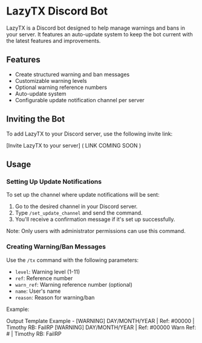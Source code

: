 # LazyTX Discord Bot

LazyTX is a Discord bot designed to help manage warnings and bans in your server. It features an auto-update system to keep the bot current with the latest features and improvements.

## Features

- Create structured warning and ban messages
- Customizable warning levels
- Optional warning reference numbers
- Auto-update system
- Configurable update notification channel per server

## Inviting the Bot

To add LazyTX to your Discord server, use the following invite link:

[Invite LazyTX to your server] ( LINK COMING SOON )

## Usage

### Setting Up Update Notifications

To set up the channel where update notifications will be sent:

1. Go to the desired channel in your Discord server.
2. Type `/set_update_channel` and send the command.
3. You'll receive a confirmation message if it's set up successfully.

Note: Only users with administrator permissions can use this command.

### Creating Warning/Ban Messages

Use the `/tx` command with the following parameters:

- `level`: Warning level (1-11)
- `ref`: Reference number
- `warn_ref`: Warning reference number (optional)
- `name`: User's name
- `reason`: Reason for warning/ban

Example:

Output Template Example - [WARNING] DAY/MONTH/YEAR | Ref: #00000  | Timothy RB: FailRP
                          [WARNING] DAY/MONTH/YEAR | Ref: #00000 Warn Ref: # | Timothy RB: FailRP
